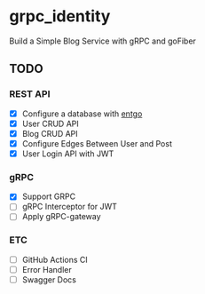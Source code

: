 # grpc_identity

Build a Simple Blog Service with gRPC and goFiber

## TODO
### REST API
- [X] Configure a database with [entgo](https://entgo.io/)
- [X] User CRUD API
- [X] Blog CRUD API
- [X] Configure Edges Between User and Post
- [X] User Login API with JWT

### gRPC
- [X] Support GRPC
- [ ] gRPC Interceptor for JWT
- [ ] Apply gRPC-gateway

### ETC
- [ ] GitHub Actions CI
- [ ] Error Handler
- [ ] Swagger Docs
